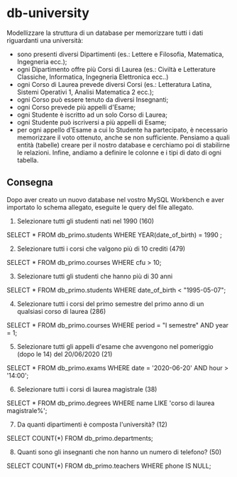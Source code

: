 # db-university

Modellizzare la struttura di un database per memorizzare tutti i dati riguardanti una università:
- sono presenti diversi Dipartimenti (es.: Lettere e Filosofia, Matematica, Ingegneria ecc.);
- ogni Dipartimento offre più Corsi di Laurea (es.: Civiltà e Letterature Classiche, Informatica, Ingegneria Elettronica ecc..)
- ogni Corso di Laurea prevede diversi Corsi (es.: Letteratura Latina, Sistemi Operativi 1, Analisi Matematica 2 ecc.);
- ogni Corso può essere tenuto da diversi Insegnanti;
- ogni Corso prevede più appelli d'Esame;
- ogni Studente è iscritto ad un solo Corso di Laurea;
- ogni Studente può iscriversi a più appelli di Esame;
- per ogni appello d'Esame a cui lo Studente ha partecipato, è necessario memorizzare il voto ottenuto, anche se non sufficiente.
Pensiamo a quali entità (tabelle) creare per il nostro database e cerchiamo poi di stabilirne le relazioni. Infine, andiamo a definire le colonne e i tipi di dato di ogni tabella.

## Consegna
Dopo aver creato un nuovo database nel vostro MySQL Workbench e aver importato lo schema allegato, eseguite le query del file allegato.

1. Selezionare tutti gli studenti nati nel 1990 (160)

SELECT 
    *
FROM
    db_primo.students
WHERE YEAR(date_of_birth) = 1990 ;


2. Selezionare tutti i corsi che valgono più di 10 crediti (479)

SELECT 
    *
FROM
    db_primo.courses
WHERE cfu > 10;


3. Selezionare tutti gli studenti che hanno più di 30 anni

SELECT 
    *
FROM
    db_primo.students
WHERE date_of_birth < "1995-05-07";


4. Selezionare tutti i corsi del primo semestre del primo anno di un qualsiasi corso di laurea (286)

SELECT 
    *
FROM
    db_primo.courses
WHERE 
	period = "I semestre" AND year = 1;


5. Selezionare tutti gli appelli d'esame che avvengono nel pomeriggio (dopo le 14) del
20/06/2020 (21)

SELECT 
    *
FROM
    db_primo.exams
WHERE
    date = '2020-06-20' AND hour > '14:00';


6. Selezionare tutti i corsi di laurea magistrale (38)

SELECT 
    *
FROM
    db_primo.degrees
WHERE
    name LIKE 'corso di laurea magistrale%';


7. Da quanti dipartimenti è composta l'università? (12)

SELECT 
    COUNT(*)
FROM
    db_primo.departments;


8. Quanti sono gli insegnanti che non hanno un numero di telefono? (50)

SELECT 
    COUNT(*)
FROM
    db_primo.teachers
WHERE
    phone IS NULL;